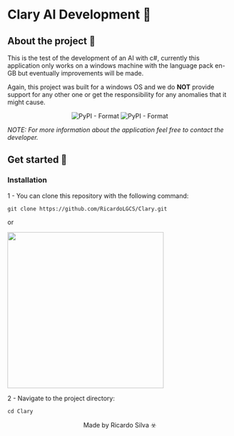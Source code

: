 # Clary AI Development 🤖
  
## About the project 📜

This is the test of the development of an AI with c#, currently this application only works on a windows machine with the language pack en-GB but eventually improvements will be made.

Again, this project was built for a windows OS and we do **NOT** provide support for any other one or get the responsibility for any anomalies that it might cause.

<p align="center">
  <img alt="PyPI - Format" src="https://img.shields.io/badge/C%23-239120?style=flat&logo=c-sharp&logoColor=white">
  <img alt="PyPI - Format" src="https://img.shields.io/badge/Windows-0078D6?style=flat&logo=windows&logoColor=white">
</p>

*NOTE: For more information about the application feel free to contact the developer.*

## Get started 🚀
### Installation
1 - You can clone this repository with the following command:

<pre>
<code>git clone https://github.com/RicardoLGCS/Clary.git</code>
</pre>

or

<img width="350" height="350" src="https://user-images.githubusercontent.com/36314473/119902498-34866580-bf3f-11eb-9337-797d0cdd2a9e.png">

2 - Navigate to the project directory:

<pre>
<code>cd Clary</code>
</pre>

<p align="center">Made by Ricardo Silva ☣️</p>
